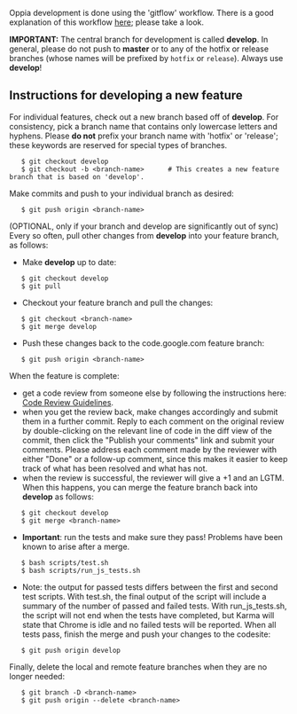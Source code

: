 Oppia development is done using the 'gitflow' workflow. There is a good explanation of this workflow [here](https://www.atlassian.com/git/tutorials/comparing-workflows/gitflow-workflow); please take a look.

**IMPORTANT:** The central branch for development is called **develop**. In general, please do not push to **master** or to any of the hotfix or release branches (whose names will be prefixed by `hotfix` or `release`). Always use **develop**!

## Instructions for developing a new feature ##

For individual features, check out a new branch based off of **develop**. For consistency, pick a branch name that contains only lowercase letters and hyphens. Please **do not** prefix your branch name with 'hotfix' or 'release'; these keywords are reserved for special types of branches.

```
   $ git checkout develop
   $ git checkout -b <branch-name>      # This creates a new feature branch that is based on 'develop'.
```

Make commits and push to your individual branch as desired:

```
   $ git push origin <branch-name>
```

(OPTIONAL, only if your branch and develop are significantly out of sync) Every so often, pull other changes from **develop** into your feature branch, as follows:
  * Make **develop** up to date:
```
   $ git checkout develop
   $ git pull
```
  * Checkout your feature branch and pull the changes:
```
   $ git checkout <branch-name>
   $ git merge develop
```
  * Push these changes back to the code.google.com feature branch:
```
   $ git push origin <branch-name>
```

When the feature is complete:

  * get a code review from someone else by following the instructions here: [Code Review Guidelines](CodeReviewGuidelines.md).
  * when you get the review back, make changes accordingly and submit them in a further commit. Reply to each comment on the original review by double-clicking on the relevant line of code in the diff view of the commit, then click the "Publish your comments" link and submit your comments. Please address each comment made by the reviewer with either "Done" or a follow-up comment, since this makes it easier to keep track of what has been resolved and what has not.
  * when the review is successful, the reviewer will give a +1 and an LGTM. When this happens, you can merge the feature branch back into **develop** as follows:
```
   $ git checkout develop
   $ git merge <branch-name>
```
  * **Important**: run the tests and make sure they pass! Problems have been known to arise after a merge.
```
   $ bash scripts/test.sh
   $ bash scripts/run_js_tests.sh
```
  * Note: the output for passed tests differs between the first and second test scripts. With test.sh, the final output of the script will include a summary of the number of passed and failed tests. With run\_js\_tests.sh, the script will not end when the tests have completed, but Karma will state that Chrome is idle and no failed tests will be reported. When all tests pass, finish the merge and push your changes to the codesite:
```
   $ git push origin develop
```

Finally, delete the local and remote feature branches when they are no longer needed:
```
   $ git branch -D <branch-name>
   $ git push origin --delete <branch-name>
```